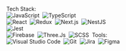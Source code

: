 Tech Stack:<br/>
![JavaScript](https://img.shields.io/badge/-JavaScript-333333?style=plastic&logo=javascript)&nbsp;
![TypeScript](https://img.shields.io/badge/-TypeScript-333333?style=plastic&logo=TypeScript&logoColor=007ACC)&nbsp;
<br/>
![React](https://img.shields.io/badge/-React-333333?style=plastic&logo=react)&nbsp;
![Redux](https://img.shields.io/badge/-Redux-333333?style=plastic&logo=redux)&nbsp;
![Next.js](https://img.shields.io/badge/-Next.js-333333?style=plastic&logo=next.js)&nbsp;
![NestJS](https://img.shields.io/badge/-NestJS-333333?style=plastic&logo=nestjs)&nbsp;
<br/>
![Jest](https://img.shields.io/badge/-Jest-333333?style=plastic&logo=Jest&logoColor=C21325)&nbsp;<br/>
![Firebase](https://img.shields.io/badge/-Firebase-333333?style=plastic&logo=Firebase)&nbsp;
![Three.Js](https://img.shields.io/badge/-Three.Js-333333?style=plastic&logo=Three.Js)&nbsp;
![SCSS](https://img.shields.io/badge/-SCSS-333333?style=plastic&logo=SCSS)&nbsp;
Tools:<br/>
![Visual Studio Code](https://img.shields.io/badge/-Visual%20Studio%20Code-333333?style=plastic&logo=visual-studio-code&logoColor=007ACC)&nbsp;
![Git](https://img.shields.io/badge/-Git-333333?style=plastic&logo=git)&nbsp;
![Jira](https://img.shields.io/badge/-Jira-333333?style=plastic&logo=jira-software&logoColor=0052CC)&nbsp;
![Figma](https://img.shields.io/badge/-Figma-333333?style=plastic&logo=Figma)&nbsp;
